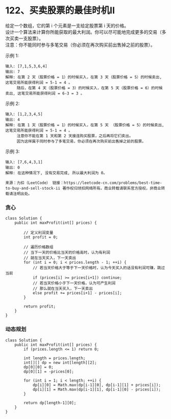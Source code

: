 122、买卖股票的最佳时机II
===
给定一个数组，它的第 i 个元素是一支给定股票第 i 天的价格。<br>
设计一个算法来计算你所能获取的最大利润。你可以尽可能地完成更多的交易（多次买卖一支股票）。<br>
注意：你不能同时参与多笔交易（你必须在再次购买前出售掉之前的股票）。<br>

示例 1:<br>
```
输入: [7,1,5,3,6,4]
输出: 7
解释: 在第 2 天（股票价格 = 1）的时候买入，在第 3 天（股票价格 = 5）的时候卖出, 这笔交易所能获得利润 = 5-1 = 4 。
     随后，在第 4 天（股票价格 = 3）的时候买入，在第 5 天（股票价格 = 6）的时候卖出, 这笔交易所能获得利润 = 6-3 = 3 。
```
示例 2:<br>
```
输入: [1,2,3,4,5]
输出: 4
解释: 在第 1 天（股票价格 = 1）的时候买入，在第 5 天 （股票价格 = 5）的时候卖出, 这笔交易所能获得利润 = 5-1 = 4 。
     注意你不能在第 1 天和第 2 天接连购买股票，之后再将它们卖出。
     因为这样属于同时参与了多笔交易，你必须在再次购买前出售掉之前的股票。
```
示例 3:<br>
```
输入: [7,6,4,3,1]
输出: 0
解释: 在这种情况下, 没有交易完成, 所以最大利润为 0。
```
``
来源：力扣（LeetCode）
链接：https://leetcode-cn.com/problems/best-time-to-buy-and-sell-stock-ii
著作权归领扣网络所有。商业转载请联系官方授权，非商业转载请注明出处。
``

### 贪心
```
class Solution {
    public int maxProfit(int[] prices) {
        
        // 定义利润变量
        int profit = 0;

        // 遍历价格数组
        // 当下一天的价格比当天的价格高时，认为有利润
        // 就在当天买入，下一天卖出
        for (int i = 0; i < prices.length - 1; ++i) {
            // 若当天价格大于等于下一天价格时，认为今天买入的话没有利润可赚，跳过当前
            if (prices[i] >= prices[i+1]) continue;
            // 若当天价格小于下一天价格，认为可产生利润
            // 那么就在当天买入，下一天卖出
            else profit += prices[i+1] - prices[i];
        }

        return profit;
    }
}
```

### 动态规划
```
class Solution {
    public int maxProfit(int[] prices) {
        if (prices.length <= 1) return 0;
        
        int length = prices.length;
        int[][] dp = new int[length][2];
        dp[0][0] = 0;
        dp[0][1] = -prices[0];

        for (int i = 1; i < length; ++i) {
            dp[i][0] = Math.max(dp[i-1][0], dp[i-1][1] + prices[i]);
            dp[i][1] = Math.max(dp[i-1][1], dp[i-1][0] - prices[i]);
        }

        return dp[length-1][0];
    }
}
```
